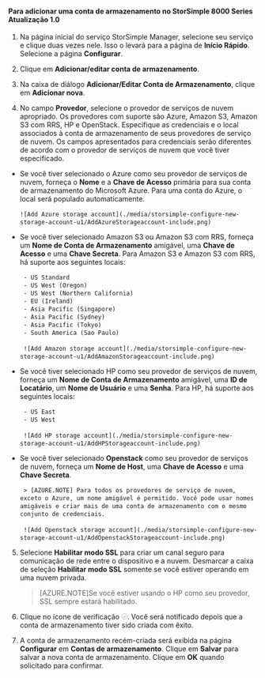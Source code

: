 <!--author=alkohli last changed: 9/17/15-->

#### Para adicionar uma conta de armazenamento no StorSimple 8000 Series Atualização 1.0

1. Na página inicial do serviço StorSimple Manager, selecione seu serviço e clique duas vezes nele. Isso o levará para a página de **Início Rápido**. Selecione a página **Configurar**.

2. Clique em **Adicionar/editar conta de armazenamento**.

3. Na caixa de diálogo **Adicionar/Editar Conta de Armazenamento**, clique em **Adicionar nova**.

4. No campo **Provedor**, selecione o provedor de serviços de nuvem apropriado. Os provedores com suporte são Azure, Amazon S3, Amazon S3 com RRS, HP e OpenStack. Especifique as credenciais e o local associados à conta de armazenamento de seus provedores de serviço de nuvem. Os campos apresentados para credenciais serão diferentes de acordo com o provedor de serviços de nuvem que você tiver especificado.
  - Se você tiver selecionado o Azure como seu provedor de serviços de nuvem, forneça o **Nome** e a **Chave de Acesso** primária para sua conta de armazenamento do Microsoft Azure. Para uma conta do Azure, o local será populado automaticamente.

        ![Add Azure storage account](./media/storsimple-configure-new-storage-account-u1/AddAzureStorageaccount-include.png)

 - Se você tiver selecionado Amazon S3 ou Amazon S3 com RRS, forneça um **Nome de Conta de Armazenamento** amigável, uma **Chave de Acesso** e uma **Chave Secreta**. Para Amazon S3 e Amazon S3 com RRS, há suporte aos seguintes locais:

		- US Standard
		- US West (Oregon)
		- US West (Northern California)
		- EU (Ireland)
		- Asia Pacific (Singapore)
		- Asia Pacific (Sydney)
		- Asia Pacific (Tokyo)
		- South America (Sao Paulo)

        ![Add Amazon storage account](./media/storsimple-configure-new-storage-account-u1/AddAmazonStorageaccount-include.png)
	  		
 - Se você tiver selecionado HP como seu provedor de serviços de nuvem, forneça um **Nome de Conta de Armazenamento** amigável, uma **ID de Locatário**, um **Nome de Usuário** e uma **Senha**. Para HP, há suporte aos seguintes locais:

		- US East
		- US West
	  
        ![Add HP storage account](./media/storsimple-configure-new-storage-account-u1/AddHPStorageaccount-include.png)
	  		
 - Se você tiver selecionado **Openstack** como seu provedor de serviços de nuvem, forneça um **Nome de Host**, uma **Chave de Acesso** e uma **Chave Secreta**.

        > [AZURE.NOTE] Para todos os provedores de serviço de nuvem, exceto o Azure, um nome amigável é permitido. Você pode usar nomes amigáveis e criar mais de uma conta de armazenamento com o mesmo conjunto de credenciais.

        ![Add Openstack storage account](./media/storsimple-configure-new-storage-account-u1/AddOpenstackStorageaccount-include.png)

5. Selecione **Habilitar modo SSL** para criar um canal seguro para comunicação de rede entre o dispositivo e a nuvem. Desmarcar a caixa de seleção **Habilitar modo SSL** somente se você estiver operando em uma nuvem privada.

      >[AZURE.NOTE]Se você estiver usando o HP como seu provedor, SSL sempre estará habilitado.
  		
6. Clique no ícone de verificação ![ícone de verificação](./media/storsimple-configure-new-storage-account/HCS_CheckIcon-include.png). Você será notificado depois que a conta de armazenamento tiver sido criada com êxito.

7. A conta de armazenamento recém-criada será exibida na página **Configurar** em **Contas de armazenamento**. Clique em **Salvar** para salvar a nova conta de armazenamento. Clique em **OK** quando solicitado para confirmar.

<!---HONumber=Oct15_HO3-->